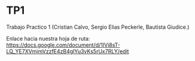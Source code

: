 # TP1
Trabajo Practico 1 (Cristian Calvo, Sergio Elias Peckerle, Bautista Giudice.)

Enlace hacia nuestra hoja de ruta: https://docs.google.com/document/d/1IVi8sT-LQ_YE7XVmjmVzzfE4zB4glYu3vKs5rUx7RLY/edit
